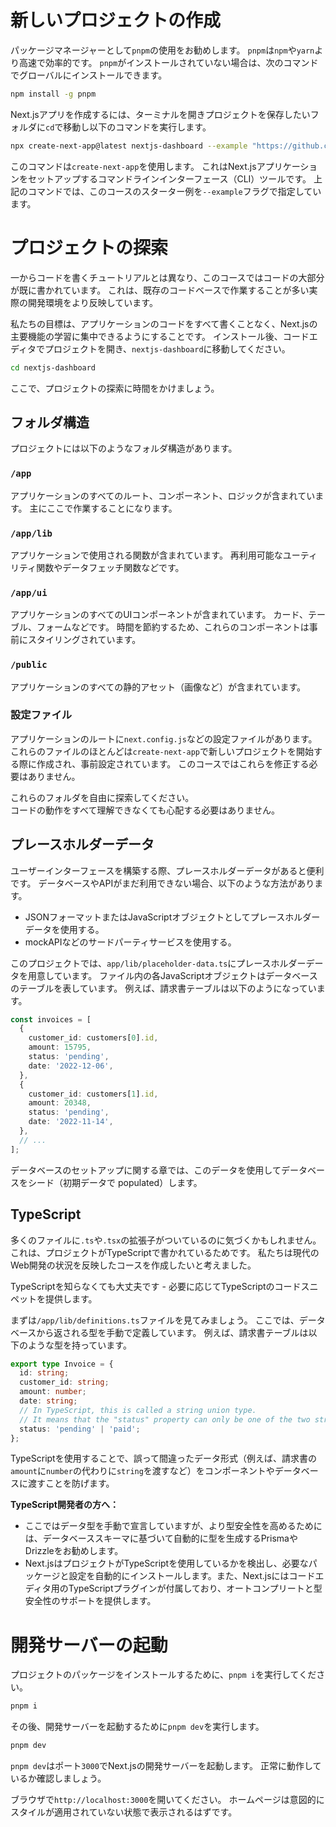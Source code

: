 # 新しいプロジェクトの作成
パッケージマネージャーとして`pnpm`の使用をお勧めします。
`pnpm`は`npm`や`yarn`より高速で効率的です。
`pnpm`がインストールされていない場合は、次のコマンドでグローバルにインストールできます。

```bash
npm install -g pnpm
```

Next.jsアプリを作成するには、ターミナルを開きプロジェクトを保存したいフォルダに`cd`で移動し以下のコマンドを実行します。

```bash
npx create-next-app@latest nextjs-dashboard --example "https://github.com/vercel/next-learn/tree/main/dashboard/starter-example" --use-pnpm
```

このコマンドは`create-next-app`を使用します。
これはNext.jsアプリケーションをセットアップするコマンドラインインターフェース（CLI）ツールです。
上記のコマンドでは、このコースのスターター例を`--example`フラグで指定しています。

# プロジェクトの探索
一からコードを書くチュートリアルとは異なり、このコースではコードの大部分が既に書かれています。
これは、既存のコードベースで作業することが多い実際の開発環境をより反映しています。

私たちの目標は、アプリケーションのコードをすべて書くことなく、Next.jsの主要機能の学習に集中できるようにすることです。
インストール後、コードエディタでプロジェクトを開き、`nextjs-dashboard`に移動してください。

```bash
cd nextjs-dashboard
```

ここで、プロジェクトの探索に時間をかけましょう。
## フォルダ構造
プロジェクトには以下のようなフォルダ構造があります。

### `/app`
アプリケーションのすべてのルート、コンポーネント、ロジックが含まれています。
主にここで作業することになります。
### `/app/lib`
アプリケーションで使用される関数が含まれています。
再利用可能なユーティリティ関数やデータフェッチ関数などです。
### `/app/ui`
アプリケーションのすべてのUIコンポーネントが含まれています。
カード、テーブル、フォームなどです。
時間を節約するため、これらのコンポーネントは事前にスタイリングされています。
### `/public`
アプリケーションのすべての静的アセット（画像など）が含まれています。
### 設定ファイル
アプリケーションのルートに`next.config.js`などの設定ファイルがあります。
これらのファイルのほとんどは`create-next-app`で新しいプロジェクトを開始する際に作成され、事前設定されています。
このコースではこれらを修正する必要はありません。

これらのフォルダを自由に探索してください。  
コードの動作をすべて理解できなくても心配する必要はありません。

## プレースホルダーデータ
ユーザーインターフェースを構築する際、プレースホルダーデータがあると便利です。
データベースやAPIがまだ利用できない場合、以下のような方法があります。

- JSONフォーマットまたはJavaScriptオブジェクトとしてプレースホルダーデータを使用する。
- mockAPIなどのサードパーティサービスを使用する。

このプロジェクトでは、`app/lib/placeholder-data.ts`にプレースホルダーデータを用意しています。
ファイル内の各JavaScriptオブジェクトはデータベースのテーブルを表しています。
例えば、請求書テーブルは以下のようになっています。

```ts:/app/lib/placeholder-data.ts
const invoices = [
  {
    customer_id: customers[0].id,
    amount: 15795,
    status: 'pending',
    date: '2022-12-06',
  },
  {
    customer_id: customers[1].id,
    amount: 20348,
    status: 'pending',
    date: '2022-11-14',
  },
  // ...
];
```

データベースのセットアップに関する章では、このデータを使用してデータベースをシード（初期データで populated）します。

## TypeScript
多くのファイルに`.ts`や`.tsx`の拡張子がついているのに気づくかもしれません。
これは、プロジェクトがTypeScriptで書かれているためです。
私たちは現代のWeb開発の状況を反映したコースを作成したいと考えました。

TypeScriptを知らなくても大丈夫です - 必要に応じてTypeScriptのコードスニペットを提供します。

まずは`/app/lib/definitions.ts`ファイルを見てみましょう。
ここでは、データベースから返される型を手動で定義しています。
例えば、請求書テーブルは以下のような型を持っています。

```typescript:/app/lib/definitions.ts
export type Invoice = {
  id: string;
  customer_id: string;
  amount: number;
  date: string;
  // In TypeScript, this is called a string union type.
  // It means that the "status" property can only be one of the two strings: 'pending' or 'paid'.
  status: 'pending' | 'paid';
};
```

TypeScriptを使用することで、誤って間違ったデータ形式（例えば、請求書の`amount`に`number`の代わりに`string`を渡すなど）をコンポーネントやデータベースに渡すことを防げます。

**TypeScript開発者の方へ：**

- ここではデータ型を手動で宣言していますが、より型安全性を高めるためには、データベーススキーマに基づいて自動的に型を生成するPrismaやDrizzleをお勧めします。
- Next.jsはプロジェクトがTypeScriptを使用しているかを検出し、必要なパッケージと設定を自動的にインストールします。また、Next.jsにはコードエディタ用のTypeScriptプラグインが付属しており、オートコンプリートと型安全性のサポートを提供します。

# 開発サーバーの起動
プロジェクトのパッケージをインストールするために、`pnpm i`を実行してください。

```bash
pnpm i
```

その後、開発サーバーを起動するために`pnpm dev`を実行します。

```bash
pnpm dev
```

`pnpm dev`はポート`3000`でNext.jsの開発サーバーを起動します。
正常に動作しているか確認しましょう。

ブラウザで`http://localhost:3000`を開いてください。
ホームページは意図的にスタイルが適用されていない状態で表示されるはずです。

